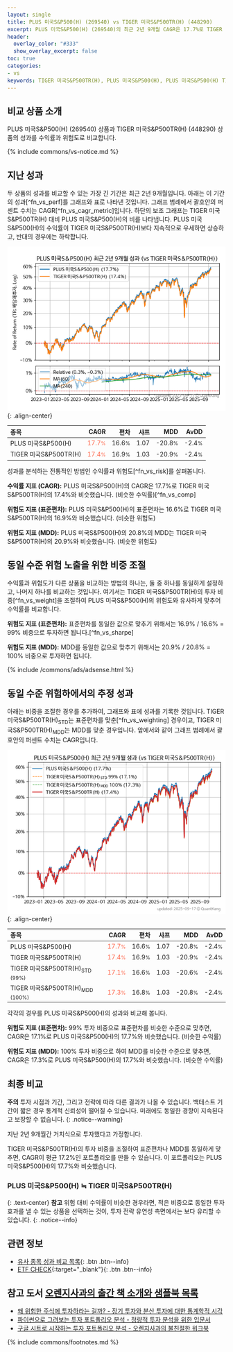 ```yaml
---
layout: single
title: PLUS 미국S&P500(H) (269540) vs TIGER 미국S&P500TR(H) (448290)
excerpt: PLUS 미국S&P500(H) (269540)의 최근 2년 9개월 CAGR은 17.7%로 TIGER 미국S&P500TR(H) (448290)의 17.4%와 비슷했습니다.
header:
  overlay_color: "#333"
  show_overlay_excerpt: false
toc: true
categories:
- vs
keywords: TIGER 미국S&P500TR(H), PLUS 미국S&P500(H), PLUS 미국S&P500(H) TIGER 미국S&P500TR(H) 비교, 269540, 448290, 269540 269540 비교
---
```


## 비교 상품 소개


PLUS 미국S&P500(H) (269540) 상품과 TIGER 미국S&P500TR(H) (448290) 상품의 성과를 수익률과 위험도로 비교합니다.





{% include commons/vs-notice.md %}

## 지난 성과

두 상품의 성과를 비교할 수 있는 가장 긴 기간은 최근 2년 9개월입니다. 아래는 이 기간의 성과[^fn_vs_perf]를 그래프와 표로 나타낸 것입니다.
그래프 범례에서 괄호안의 퍼센트 수치는 CAGR[^fn_vs_cagr_metric]입니다.
하단의 보조 그래프는 TIGER 미국S&P500TR(H) 대비 PLUS 미국S&P500(H)의 비를 나타냅니다.
PLUS 미국S&P500(H)의 수익률이 TIGER 미국S&P500TR(H)보다 지속적으로 우세하면 상승하고, 반대의 경우에는 하락합니다.

![PLUS 미국S&P500(H)](/vs/images/269540-vs-448290_dual.png){: .align-center}

| **종목** | **CAGR** | **편차** | **샤프** | **MDD** | **AvDD** |
| :------------ | ------: | -----------: | -------: | ------: | -------: |
| PLUS 미국S&P500(H) | <span style="color: tomato">17.7<small>%</small></span> | 16.6<small>%</small> | 1.07 | -20.8<small>%</small> | -2.4<small>%</small> |
| TIGER 미국S&P500TR(H) | <span style="color: tomato">17.4<small>%</small></span> | 16.9<small>%</small> | 1.03 | -20.9<small>%</small> | -2.4<small>%</small> |

<!-- more -->


성과를 분석하는 전통적인 방법인 수익률과 위험도[^fn_vs_risk]를 살펴봅니다.

**수익률 지표 (CAGR):** PLUS 미국S&P500(H)의 CAGR은 17.7%로 TIGER 미국S&P500TR(H)의 17.4%와 비슷했습니다. (비슷한 수익률)[^fn_vs_comp]

**위험도 지표 (표준편차):** PLUS 미국S&P500(H)의 표준편차는 16.6%로 TIGER 미국S&P500TR(H)의 16.9%와 비슷했습니다. (비슷한 위험도)

**위험도 지표 (MDD):** PLUS 미국S&P500(H)의 20.8%의 MDD는 TIGER 미국S&P500TR(H)의 20.9%와 비슷했습니다. (비슷한 위험도)



## 동일 수준 위험 노출을 위한 비중 조절

수익률과 위험도가 다른 상품을 비교하는 방법의 하나는, 둘 중 하나를 동일하게 설정하고, 나머지 하나를 비교하는 것입니다.
여기서는 TIGER 미국S&P500TR(H)의 투자 비중[^fn_vs_weight]을 조절하여 PLUS 미국S&P500(H)의 위험도와 유사하게 맞추어 수익률를 비교합니다.

**위험도 지표 (표준편차):** 표준편차를 동일한 값으로 맞추기 위해서는 16.9% / 16.6% = 99% 비중으로 투자하면 됩니다.[^fn_vs_sharpe]

**위험도 지표 (MDD):** MDD를 동일한 값으로 맞추기 위해서는 20.9% / 20.8% = 100% 비중으로 투자하면 됩니다.


{% include /commons/ads/adsense.html %}



## 동일 수준 위험하에서의 추정 성과

아래는 비중을 조절한 경우를 추가하여, 그래프와 표에 성과를 기록한 것입니다.
TIGER 미국S&P500TR(H)<sub>STD</sub>는 표준편차를 맞춘[^fn_vs_weighting] 경우이고, TIGER 미국S&P500TR(H)<sub>MDD</sub>는 MDD를 맞춘 경우입니다.
앞에서와 같이 그래프 범례에서 괄호안의 퍼센트 수치는 CAGR입니다.


![PLUS 미국S&P500(H)](/vs/images/269540-vs-448290.png){: .align-center}



| **종목** | **CAGR** | **편차** | **샤프** | **MDD** | **AvDD** |
| :------------ | ------: | -----------: | -------: | ------: | -------: |
| PLUS 미국S&P500(H) | <span style="color: tomato">17.7<small>%</small></span> | 16.6<small>%</small> | 1.07 | -20.8<small>%</small> | -2.4<small>%</small> |
| TIGER 미국S&P500TR(H) | <span style="color: tomato">17.4<small>%</small></span> | 16.9<small>%</small> | 1.03 | -20.9<small>%</small> | -2.4<small>%</small> |
| TIGER 미국S&P500TR(H)<sub>STD</sub> <small>(99%)</small> | <span style="color: tomato">17.1<small>%</small></span> | 16.6<small>%</small> | 1.03 | -20.6<small>%</small> | -2.4<small>%</small> |
| TIGER 미국S&P500TR(H)<sub>MDD</sub> <small>(100%)</small> | <span style="color: tomato">17.3<small>%</small></span> | 16.8<small>%</small> | 1.03 | -20.8<small>%</small> | -2.4<small>%</small> |



각각의 경우를 PLUS 미국S&P500(H)의 성과와 비교해 봅니다.

**위험도 지표 (표준편차):** 99% 투자 비중으로 표준편차를 비슷한 수준으로 맞추면, CAGR은 17.1%로 PLUS 미국S&P500(H)의 17.7%와 비슷했습니다. (비슷한 수익률)

**위험도 지표 (MDD):** 100% 투자 비중으로 하여 MDD를 비슷한 수준으로 맞추면, CAGR은 17.3%로 PLUS 미국S&P500(H)의 17.7%와 비슷했습니다. (비슷한 수익률)




## 최종 비교

**주의** 투자 시점과 기간, 그리고 전략에 따라 다른 결과가 나올 수 있습니다. 백테스트 기간이 짧은 경우 통계적 신뢰성이 떨어질 수 있습니다. 미래에도 동일한 경향이 지속된다고 보장할 수 없습니다.
{: .notice--warning}

지난 2년 9개월간 거치식으로 투자했다고 가정합니다.

TIGER 미국S&P500TR(H)의 투자 비중을 조절하여 표준편차나 MDD를 동일하게 맞추면, CAGR이 평균 17.2%인 포트폴리오를 만들 수 있습니다.
이 포트폴리오는 PLUS 미국S&P500(H)의 17.7%와 비슷했습니다.

### PLUS 미국S&P500(H) ≒ TIGER 미국S&P500TR(H)
{: .text-center}
**참고** 위험 대비 수익률이 비슷한 경우라면, 적은 비중으로 동일한 투자 효과를 낼 수 있는 상품을 선택하는 것이, 투자 전략 유연성 측면에서는 보다 유리할 수 있습니다.
{: .notice--info}


## 관련 정보

- [유사 종목 성과 비교 목록](/vs/){: .btn .btn--info}
- [ETF CHECK](https://www.etfcheck.co.kr/mobile/etpitem/448290/compare?compCode%5B%5D=269540){:target="_blank"}{: .btn .btn--info}


## 참고 도서 [오렌지사과의 출간 책 소개와 샘플북 목록](https://kongdori.tistory.com/691)

- [왜 위험한 주식에 투자하라는 걸까? - 장기 투자와 분산 투자에 대한 통계학적 시각](https://kongdori.tistory.com/421)
- [파이썬으로 그려보는 투자 포트폴리오 분석  - 정량적 투자 분석을 위한 입문서](https://kongdori.tistory.com/643)
- [구글 시트로 시작하는 투자 포트폴리오 분석 - 오렌지사과의 불친절한 워크북](https://kongdori.tistory.com/449)

{% include commons/footnotes.md %}